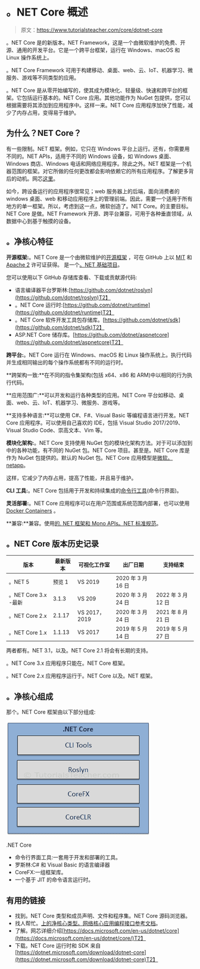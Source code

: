 # 。NET Core 概述

> 原文：<https://www.tutorialsteacher.com/core/dotnet-core>

。NET Core 是的新版本。NET Framework，这是一个由微软维护的免费、开源、通用的开发平台。它是一个跨平台框架，运行在 Windows、macOS 和 Linux 操作系统上。

。NET Core Framework 可用于构建移动、桌面、web、云、IoT、机器学习、微服务、游戏等不同类型的应用。

。NET Core 是从零开始编写的，使其成为模块化、轻量级、快速和跨平台的框架。它包括运行基本的。NET Core 应用。其他功能作为 NuGet 包提供，您可以根据需要将其添加到应用程序中。这样一来。NET Core 应用程序加快了性能，减少了内存占用，变得易于维护。

## 为什么？NET Core？

有一些限制。NET 框架。例如，它只在 Windows 平台上运行。还有，你需要用不同的。NET APIs，适用于不同的 Windows 设备，如 Windows 桌面、Windows 商店、Windows 电话和网络应用程序。除此之外。NET 框架是一个机器范围的框架。对它所做的任何更改都会影响依赖它的所有应用程序。了解更多背后的动机。网芯[这里](https://devblogs.microsoft.com/dotnet/introducing-net-core/)。

如今，跨设备运行的应用程序很常见；web 服务器上的后端，面向消费者的 windows 桌面、web 和移动应用程序上的管理前端。因此，需要一个适用于所有地方的单一框架。所以，考虑到这一点，微软创造了。NET Core。的主要目标。NET Core 是做。NET Framework 开源、跨平台兼容，可用于各种垂直领域，从数据中心到基于触摸的设备。

## 。净核心特征

**开源框架:**。NET Core 是一个由微软维护的[开源框架](https://dotnet.microsoft.com/platform/open-source) ，可在 GitHub 上以 [MIT](https://github.com/dotnet/runtime/blob/master/LICENSE.TXT) 和 [Apache 2](https://www.apache.org/licenses/LICENSE-2.0) 许可证获得。 是一个[。NET 基础项目](https://dotnetfoundation.org/)。

您可以使用以下 GitHub 存储库查看、下载或贡献源代码:

*   语言编译器平台罗斯林:[https://github.com/dotnet/roslyn](https://github.com/dotnet/roslyn)T2】
*   。NET Core 运行时:[https://github.com/dotnet/runtime](https://github.com/dotnet/runtime)T2】
*   。NET Core 软件开发工具包存储库。[https://github.com/dotnet/sdk](https://github.com/dotnet/sdk)T2】
*   ASP.NET Core 储存库。[https://github.com/dotnet/aspnetcore](https://github.com/dotnet/aspnetcore)T2】

**跨平台:**。NET Core 运行在 Windows、macOS 和 Linux 操作系统上。执行代码并生成相同输出的每个操作系统都有不同的运行时。

**跨架构一致:**在不同的指令集架构(包括 x64、x86 和 ARM)中以相同的行为执行代码。

**应用范围广:**可以开发和运行各种类型的应用。NET Core 平台如移动、桌面、web、云、IoT、机器学习、微服务、游戏等。

**支持多种语言:**可以使用 C#、F#、Visual Basic 等编程语言进行开发。NET Core 应用程序。可以使用自己喜欢的 IDE，包括 Visual Studio 2017/2019、Visual Studio Code、崇高文本、Vim 等。

**模块化架构:**。NET Core 支持使用 NuGet 包的模块化架构方法。对于可以添加到中的各种功能，有不同的 NuGet 包。NET Core 项目。甚至是。NET Core 库是作为 NuGet 包提供的。默认的 NuGet 包。NET Core 应用模型是[微软。netapp](https://www.nuget.org/packages/Microsoft.NETCore.App)。

这样，它减少了内存占用，提高了性能，并且易于维护。

**CLI 工具:**。NET Core 包括用于开发和持续集成的[命令行工具](/core/net-core-command-line-interface)(命令行界面)。

**灵活部署:**。NET Core 应用程序可以在用户范围或系统范围内部署，也可以使用 [Docker Containers](https://docs.microsoft.com/en-us/dotnet/core/docker/introduction) 。

**兼容:**兼容。使用[的. NET 框架和 Mono APIs。NET 标准规范](https://docs.microsoft.com/en-us/dotnet/standard/net-standard)。

## 。NET Core 版本历史记录

| 版本 | 最新版本 | 可视化工作室 | 出厂日期 | 支持结束 |
| --- | --- | --- | --- | --- |
| 。NET 5 | 预览 1 | VS 2019 | 2020 年 3 月 16 日 |  |
| 。NET Core 3.x -最新 | 3.1.3 | VS 209 | 2020 年 3 月 24 日 | 2022 年 3 月 12 日 |
| 。NET Core 2.x | 2.1.17 | VS 2017，2019 | 2020 年 3 月 24 日 | 2021 年 8 月 21 日 |
| 。NET Core 1.x | 1.1.13 | VS 2017 | 2019 年 5 月 14 日 | 2019 年 5 月 27 日 |

两者都有。NET 3.1，以及。NET Core 2.1 将会有长期的支持。

。NET Core 3.x 应用程序只能在。NET Core 框架。

。NET Core 2.x 应用程序运行于。NET Core 以及。NET 框架。

## 。净核心组成

那个。NET Core 框架由以下部分组成:

[![](img/517f79c5d5522cd9666b90530d605f34.png)](../../Content/images/core/dotnet-core-components.png)

.NET Core



*   命令行界面工具:一套用于开发和部署的工具。
*   罗斯林:C# 和 Visual Basic 的语言编译器
*   CoreFX:一组框架库。
*   一个基于 JIT 的命令语言运行时。

## 有用的链接

*   找到。NET Core 类型和成员声明、文件和程序集。NET Core 源码浏览器。
*   找人帮忙。[上的净核心类型。网络核心应用编程接口参考文档](https://docs.microsoft.com/dotnet/api/?view=netcore-3.0)。
*   了解。网芯详细介绍[https://docs.microsoft.com/en-us/dotnet/core](https://docs.microsoft.com/en-us/dotnet/core/)T2】
*   下载。NET Core 运行时和 SDK 来自[https://dotnet.microsoft.com/download/dotnet-core](https://dotnet.microsoft.com/download/dotnet-core)T2】